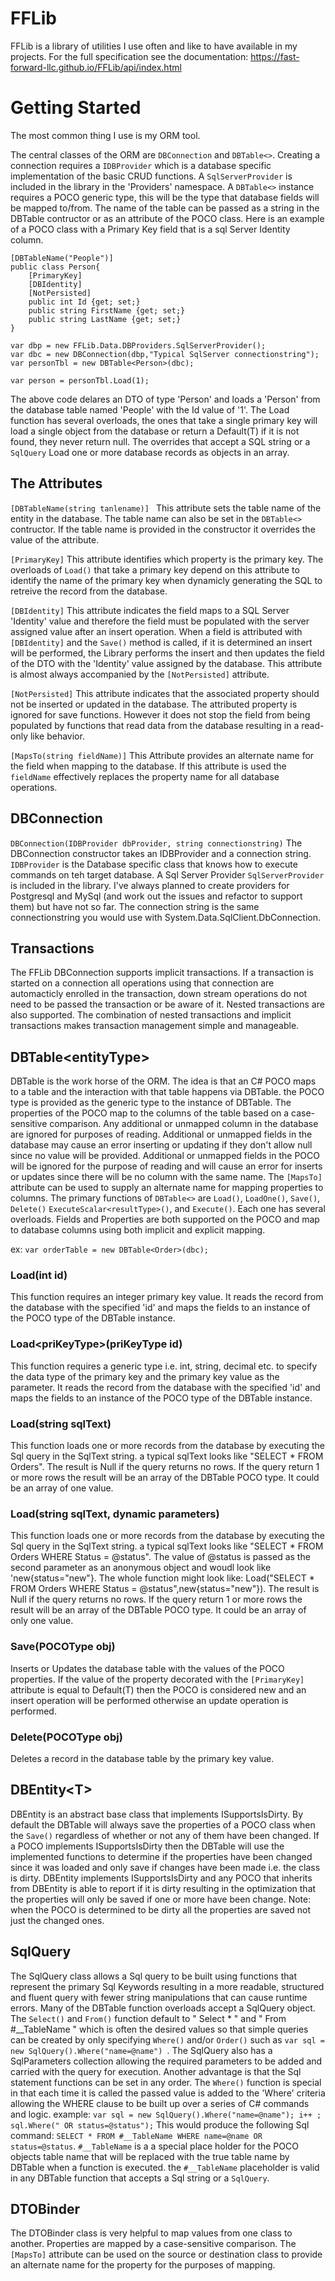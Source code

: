 # FFLib
FFLib is a library of utilities I use often and like to have available in my projects.
For the full specification see the documentation: https://fast-forward-llc.github.io/FFLib/api/index.html

# Getting Started

The most common thing I use is my ORM tool. 

The central classes of the ORM are `DBConnection` and `DBTable<>`. Creating a connection requires a `IDBProvider` which is a database specific implementation of the basic CRUD functions. A `SqlServerProvider` is included in the library in the 'Providers' namespace. A `DBTable<>` instance requires a POCO generic type, this will be the type that database fields will be mapped to/from. The name of the table can be passed as a string in the DBTable contructor or as an attribute of the POCO class. Here is an example of a POCO class with a Primary Key field that is a sql Server Identity column.

```
[DBTableName("People")]
public class Person{
	[PrimaryKey]
	[DBIdentity]
	[NotPersisted]
	public int Id {get; set;}
	public string FirstName {get; set;}
	public string LastName {get; set;}
}

var dbp = new FFLib.Data.DBProviders.SqlServerProvider();
var dbc = new DBConnection(dbp,"Typical SqlServer connectionstring");
var personTbl = new DBTable<Person>(dbc);

var person = personTbl.Load(1);

```

The above code delares an DTO of type 'Person' and loads a 'Person' from the database table named 'People' with the Id value of '1'.
The Load function has several overloads, the ones that take a single primary key will load a single object from the database or return a Default(T) if it is not found, they never return null. The overrides that accept a SQL string or a `SqlQuery` Load one or more database records as objects in an array. 

## The Attributes
`[DBTableName(string tanlename)] `
This attribute sets the table name of the entity in the database. The table name can also be set in the `DBTable<>` contructor. If the table name is provided in the constructor it overrides the value of the attribute.

`[PrimaryKey]`
This attribute identifies which property is the primary key. The overloads of `Load()` that take a primary key depend on this attribute to identify the name of the primary key when dynamicly generating the SQL to retreive the record from the database.

`[DBIdentity]`
This attribute indicates the field maps to a SQL Server 'Identity' value and therefore the field must be populated with the server assigned value after an insert operation. When a field is attributed with `[DBIdentity]` and the `Save()` method is called, if it is determined an insert will be performed, the Library performs the insert and then updates the field of the DTO with the 'Identity' value assigned by the database. This attribute is almost always accompanied by the `[NotPersisted]` attribute.

`[NotPersisted]` 
This attribute indicates that the associated property should not be inserted or updated in the database. The attributed property is ignored for save functions. However it does not stop the field from being populated by functions that read data from the database resulting in a read-only like behavior.

`[MapsTo(string fieldName)]`
This Attribute provides an alternate name for the field when mapping to the database. If this attribute is used the `fieldName` effectively replaces the property name for all database operations.

## DBConnection
`DBConnection(IDBProvider dbProvider, string connectionstring)`
The DBConnection constructor takes an IDBProvider and a connection string. `IDBProvider` is the Database specific class that knows how to execute commands on teh target database. A Sql Server Provider `SqlServerProvider` is included in the library. I've always planned to create providers for Postgresql and MySql (and work out the issues and refactor to support them) but have not so far. The connection string is the same connectionstring you would use with System.Data.SqlClient.DbConnection. 

## Transactions
The FFLib DBConnection supports implicit transactions. If a transaction is started on a connection all operations using that connection are automacticly enrolled in the transaction, down stream operations do not need to be passed the transaction or be aware of it. Nested transactions are also supported. The combination of nested transactions and implicit transactions makes transaction management simple and manageable.

## DBTable\<entityType\>
DBTable is the work horse of the ORM. The idea is that an C# POCO maps to a table and the interaction with that table happens via DBTable. the POCO type is provided as the generic type to the instance of DBTable. The properties of the POCO map to the columns of the table based on a case-sensitive comparison. Any additional or unmapped column in the database are ignored for purposes of reading. Additional or unmapped fields in the database may cause an error inserting or updating if they don't allow null since no value will be provided. Additional or unmapped fields in the POCO will be ignored for the purpose of reading and will cause an error for inserts or updates since there will be no column with the same name. The `[MapsTo]` attribute can be used to supply an alternate name for mapping properties to columns. The primary functions of `DBTable<>` are `Load()`, `LoadOne()`, `Save()`, `Delete()` `ExecuteScalar<resultType>()`, and `Execute()`. Each one has several overloads. Fields and Properties are both supported on the POCO and map to database columns using both implicit and explicit mapping.

ex: `var orderTable = new DBTable<Order>(dbc);`
	
### Load(int id)
This function requires an integer primary key value. It reads the record from the database with the specified 'id' and maps the fields to an instance of the POCO type of the DBTable instance.

### Load\<priKeyType\>(priKeyType id)
This function requires a generic type i.e. int, string, decimal etc. to specify the data type of the primary key and the primary key value as the parameter. It reads the record from the database with the specified 'id' and maps the fields to an instance of the POCO type of the DBTable instance.
	
### Load(string sqlText)
This function loads one or more records from the database by executing the Sql query in the SqlText string. a typical sqlText looks like "SELECT * FROM Orders". The result is Null if the query returns no rows. If the query return 1 or more rows the result will be an array of the DBTable POCO type. It could be an array of one value.

### Load(string sqlText, dynamic parameters)
This function loads one or more records from the database by executing the Sql query in the SqlText string. a typical sqlText looks like "SELECT * FROM Orders WHERE Status = @status". The value of @status is passed as the second parameter as an anonymous object and woudl look like 'new{status="new"}. The whole function might look like: Load("SELECT * FROM Orders WHERE Status = @status",new{status="new"}). The result is Null if the query returns no rows. If the query return 1 or more rows the result will be an array of the DBTable POCO type. It could be an array of only one value.

### Save(POCOType obj)
Inserts or Updates the database table with the values of the POCO properties. If the value of the property decorated with the `[PrimaryKey]` attribute is equal to Default(T) then the POCO is considered new and an insert operation will be performed otherwise an update operation is performed.

### Delete(POCOType obj)
Deletes a record in the database table by the primary key value.

## DBEntity\<T\>
DBEntity is an abstract base class that implements ISupportsIsDirty. By default the DBTable will always save the properties of a POCO class when the `Save()` regardless of whether or not any of them have been changed. If a POCO implements ISupportsIsDirty then the DBTable will use the implemented functions to determine if the properties have been changed since it was loaded and only save if changes have been made i.e. the class is dirty. DBEntity implements ISupportsIsDirty and any POCO that inherits from DBEntity is able to report if it is dirty resulting in the optimization that the properties will only be saved if one or more have been change. Note: when the POCO is determined to be dirty all the properties are saved not just the changed ones.

## SqlQuery
The SqlQuery class allows a Sql query to be built using functions that represent the primary Sql Keywords resulting in a more readable, structured and fluent query with fewer string manipulations that can cause runtime errors. Many of the DBTable function overloads accept a SqlQuery object. The `Select()` and `From()` function default to " Select * " and " From #\_\_TableName " which is often the desired values so that simple queries can be created by only specifying `Where()` and/or `Order()` such as `var sql = new SqlQuery().Where("name=@name") `. The SqlQuery also has a SqlParameters collection allowing the required parameters to be added and carried with the query for execution. Another advantage is that the Sql statement functions can be set in any order. The `Where()` function is special in that each time it is called the passed value is added to the 'Where' criteria allowing the WHERE clause to be built up over a series of C# commands and logic. example: `var sql = new SqlQuery().Where("name=@name"); i++ ; sql.Where(" OR status=@status");` This would produce the following Sql command: `SELECT * FROM #__TableName WHERE name=@name OR status=@status`. `#__TableName` is a a special place holder for the POCO objects table name that will be replaced with the true table name by DBTable when a function is executed. the `#__TableName` placeholder is valid in any DBTable function that accepts a Sql string or a `SqlQuery`.

## DTOBinder
The DTOBinder class is very helpful to map values from one class to another. Properties are mapped by a case-sensitive comparison. The `[MapsTo]` attribute can be used on the source or destination class to provide an alternate name for the property for the purposes of mapping.
